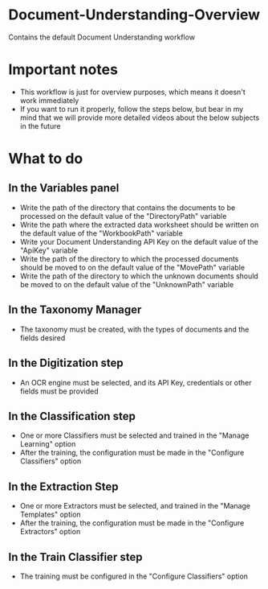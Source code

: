 # Document-Understanding-Overview
Contains the default Document Understanding workflow

# Important notes
  - This workflow is just for overview purposes, which means it doesn't work immediately
  - If you want to run it properly, follow the steps below, but bear in my mind that we will provide more detailed videos about the below subjects in the future
  
# What to do
## In the Variables panel
  - Write the path of the directory that contains the documents to be processed on the default value of the "DirectoryPath" variable
  - Write the path where the extracted data worksheet should be written on the default value of the "WorkbookPath" variable
  - Write your Document Understanding API Key on the default value of the "ApiKey" variable
  - Write the path of the directory to which the processed documents should be moved to on the default value of the "MovePath" variable
  - Write the path of the directory to which the unknown documents should be moved to on the default value of the "UnknownPath" variable

## In the Taxonomy Manager
  - The taxonomy must be created, with the types of documents and the fields desired

## In the Digitization step
  - An OCR engine must be selected, and its API Key, credentials or other fields must be provided

## In the Classification step
  - One or more Classifiers must be selected and trained in the "Manage Learning" option 
  - After the training, the configuration must be made in the "Configure Classifiers" option

## In the Extraction Step
  - One or more Extractors must be selected, and trained in the "Manage Templates" option
  - After the training, the configuration must be made in the "Configure Extractors" option

## In the Train Classifier step
  - The training must be configured in the "Configure Classifiers" option
